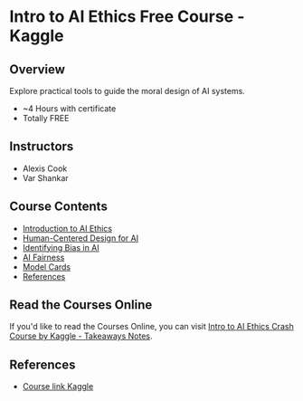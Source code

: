 # Intro to AI Ethics Free Course - Kaggle

## Overview

Explore practical tools to guide the moral design of AI systems.

- ~4 Hours with certificate
- Totally FREE

## Instructors

- Alexis Cook
- Var Shankar


## Course Contents
- [Introduction to AI Ethics](course-notes.md)
- [Human-Centered Design for AI](course-notes.md)
- [Identifying Bias in AI](course-notes.md)
- [AI Fairness](course-notes.md)
- [Model Cards](course-notes.md)
- [References](course-notes.md)

## Read the Courses Online

If you'd like to read the Courses Online, you can visit [Intro to AI Ethics Crash Course by Kaggle - Takeaways Notes](https://afondiel.github.io/Intro-to-AI-Ethics-Free-Course-Kaggle/).

## References

- [Course link Kaggle](https://www.kaggle.com/learn/intro-to-ai-ethics)

